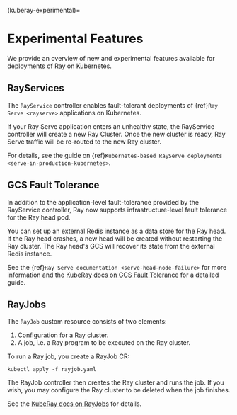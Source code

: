 (kuberay-experimental)=

# Experimental Features

We provide an overview of new and experimental features available
for deployments of Ray on Kubernetes.

## RayServices

The `RayService` controller enables fault-tolerant deployments of
{ref}`Ray Serve <rayserve>` applications on Kubernetes.

If your Ray Serve application enters an unhealthy state, the RayService controller will create a new Ray Cluster.
Once the new cluster is ready, Ray Serve traffic will be re-routed to the new Ray cluster.

For details, see the guide on {ref}`Kubernetes-based RayServe deployments <serve-in-production-kubernetes>`.

## GCS Fault Tolerance

In addition to the application-level fault-tolerance provided by the RayService controller,
Ray now supports infrastructure-level fault tolerance for the Ray head pod.

You can set up an external Redis instance as a data store for the Ray head. If the Ray head crashes,
a new head will be created without restarting the Ray cluster.
The Ray head's GCS will recover its state from the external Redis instance.

See the {ref}`Ray Serve documentation <serve-head-node-failure>` for more information and
the [KubeRay docs on GCS Fault Tolerance][KubeFT] for a detailed guide.

## RayJobs

The `RayJob` custom resource consists of two elements:
1. Configuration for a Ray cluster.
2. A job, i.e. a Ray program to be executed on the Ray cluster.

To run a Ray job, you create a RayJob CR:
```shell
kubectl apply -f rayjob.yaml
```
The RayJob controller then creates the Ray cluster and runs the job.
If you wish, you may configure the Ray cluster to be deleted when the job finishes.

See the [KubeRay docs on RayJobs][KubeJob] for details.

[KubeServe]: https://ray-project.github.io/kuberay/guidance/rayservice/
[KubeFT]: https://ray-project.github.io/kuberay/guidance/gcs-ha/
[KubeJob]: https://ray-project.github.io/kuberay/guidance/rayjob/
